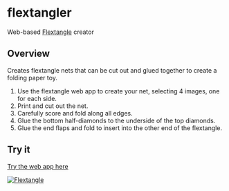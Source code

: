 # flextangler
Web-based [Flextangle](https://en.wikipedia.org/wiki/Kaleidocycle) creator

## Overview

Creates flextangle nets that can be cut out and glued together to create a folding paper toy.

1. Use the flextangle web app to create your net, selecting 4 images, one for each side.
2. Print and cut out the net.
3. Carefully score and fold along all edges.
4. Glue the bottom half-diamonds to the underside of the top diamonds.
5. Glue the end flaps and fold to insert into the other end of the flextangle.

## Try it

[Try the web app here](https://flextangler.web.app)

[![Flextangle](http://img.youtube.com/vi/sf95Al_Hn-4/0.jpg)](http://www.youtube.com/watch?v=sf95Al_Hn-4 "Flextangle")
